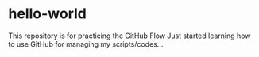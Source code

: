 # hello-world
This repository is for practicing the GitHub Flow
Just started learning how to use GitHub for managing my scripts/codes...

